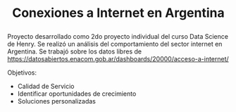 #  <p align="center"> Conexiones a Internet en Argentina </p>
Proyecto desarrollado como 2do proyecto individual del curso Data Science de Henry. Se realizó un análisis del comportamiento del sector internet en Argentina. Se trabajó sobre los datos libres de https://datosabiertos.enacom.gob.ar/dashboards/20000/acceso-a-internet/ 

Objetivos:
- Calidad de Servicio
- Identificar oportunidades de crecimiento
- Soluciones personalizadas
  
<p align="center"> <img ![Point_Argentina](https://github.com/JuanPa2608/Internet-Argentina/assets/99778360/09e5b245-f0d2-41d9-b213-59867b6c2931)> </p>
